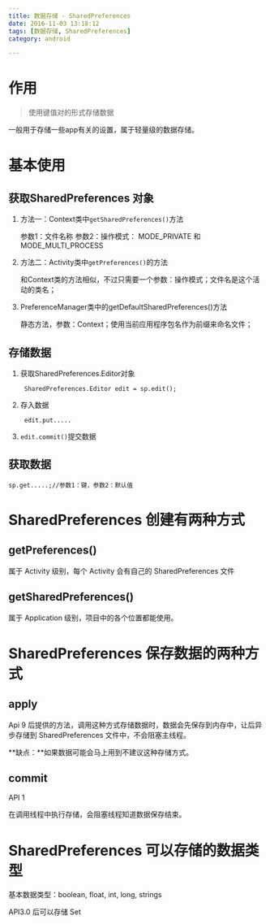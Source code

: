 ```yaml
---
title: 数据存储 - SharedPreferences
date: 2016-11-03 13:18:12
tags: [数据存储, SharedPreferences]
category: android

---
```


# 作用
>使用键值对的形式存储数据

一般用于存储一些app有关的设置，属于轻量级的数据存储。

# 基本使用

## 获取SharedPreferences 对象
1. 方法一：Context类中`getSharedPreferences()`方法

	参数1：文件名称
	参数2：操作模式： MODE_PRIVATE 和 MODE_MULTI_PROCESS

2. 方法二：Activity类中`getPreferences()`的方法

	和Context类的方法相似，不过只需要一个参数：操作模式；文件名是这个活动的类名；
3. PreferenceManager类中的getDefaultSharedPreferences()方法

	静态方法，参数：Context；使用当前应用程序包名作为前缀来命名文件；

<!--more-->

## 存储数据
1. 获取SharedPreferences.Editor对象

		SharedPreferences.Editor edit = sp.edit();
2. 存入数据

		edit.put.....
3. `edit.commit()`提交数据

## 获取数据

	sp.get.....;//参数1：键，参数2：默认值

# SharedPreferences 创建有两种方式

## getPreferences()

属于 Activity 级别，每个 Activity 会有自己的 SharedPreferences 文件

## getSharedPreferences()

属于 Application 级别，项目中的各个位置都能使用。

# SharedPreferences 保存数据的两种方式

## apply

Api 9 后提供的方法，调用这种方式存储数据时，数据会先保存到内存中，让后异步存储到 SharedPreferences 文件中，不会阻塞主线程。

**缺点：**如果数据可能会马上用到不建议这种存储方式。

## commit

API 1

在调用线程中执行存储，会阻塞线程知道数据保存结束。

# SharedPreferences 可以存储的数据类型

基本数据类型：boolean, float, int, long, strings

API3.0 后可以存储 Set<String>
